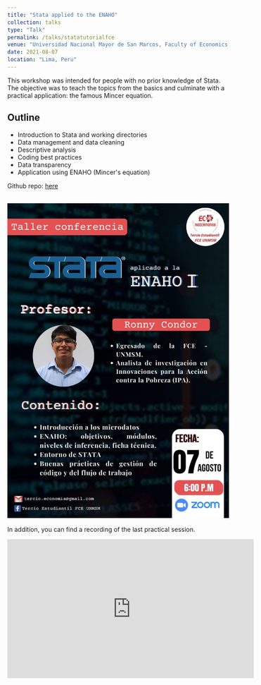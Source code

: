 ```yaml
---
title: "Stata applied to the ENAHO"
collection: talks
type: "Talk"
permalink: /talks/statatutorialfce
venue: "Universidad Nacional Mayor de San Marcos, Faculty of Economics Science"
date: 2021-08-07
location: "Lima, Peru"
---
```


This workshop was intended for people with no prior knowledge of Stata. The objective was to teach the topics from the basics and culminate with a practical application: the famous Mincer equation.

## Outline
* Introduction to Stata and working directories
* Data management and data cleaning
* Descriptive analysis
* Coding best practices
* Data transparency
* Application using ENAHO (Mincer's equation)

Github repo: [here](https://github.com/rmcondor/Introductory-Stata-Course)


<br/><img src='/images/statatutorialfce.jpg'>

In addition, you can find a recording of the last practical session.

<p aling = "center">
<iframe width="560" height="315" src="https://www.youtube.com/embed/Hn38MlhR-OI" title="YouTube video player" frameborder="0" allow="accelerometer; autoplay; clipboard-write; encrypted-media; gyroscope; picture-in-picture" allowfullscreen></iframe>
</p>
